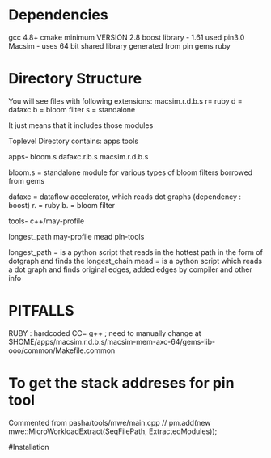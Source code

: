 # Dependencies
gcc 4.8+ 
cmake minimum VERSION 2.8
boost library - 1.61 used
pin3.0 
Macsim - uses 64 bit shared library generated from pin
gems ruby 



# Directory Structure
You will see files with following extensions:
macsim.r.d.b.s 
r= ruby
d = dafaxc
b = bloom filter 
s = standalone

It just means that it includes those modules

Toplevel Directory contains:
  apps  tools 

  
apps-
bloom.s  dafaxc.r.b.s  macsim.r.d.b.s

bloom.s = standalone module for various types of bloom filters borrowed from gems 

dafaxc = dataflow accelerator, which reads dot graphs (dependency : boost)
  r. = ruby
  b. = bloom filter 

tools-
c++/may-profile

longest_path  may-profile  mead  pin-tools

longest_path = is a python script that reads in the hottest path in the form of dotgraph and finds the longest_chain
mead = is a python script which reads a dot graph and finds original edges, added edges by compiler and other info







# PITFALLS

RUBY : hardcoded CC= g++ ; need to manually change 
at $HOME/apps/macsim.r.d.b.s/macsim-mem-axc-64/gems-lib-ooo/common/Makefile.common



# To get the stack addreses for pin tool
Commented from pasha/tools/mwe/main.cpp
// pm.add(new mwe::MicroWorkloadExtract(SeqFilePath, ExtractedModules));




#Installation




